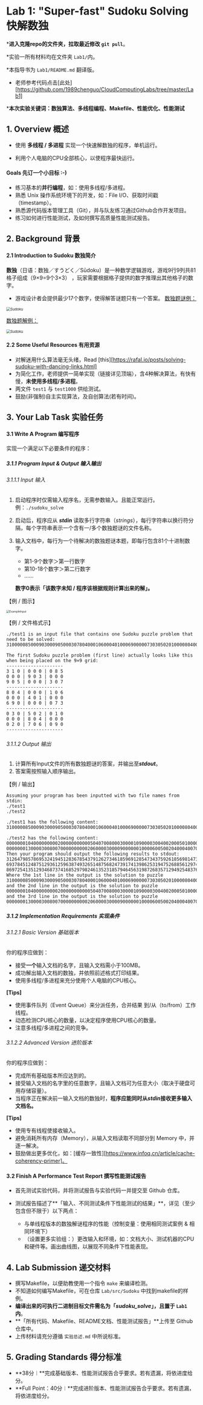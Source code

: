 # Lab 1: "Super-fast" Sudoku Solving 快解数独

\***进入克隆repo的文件夹，拉取最近修改 `git pull`**。

*实验一所有材料均在文件夹 `Lab1/`内。

*本指导书为 `Lab1/README.md` 翻译版。

* 老师参考代码点击[此处][https://github.com/1989chenguo/CloudComputingLabs/tree/master/Lab1]

\***本次实验关键词：数独算法、多线程编程、Makefile、性能优化、性能测试**



## 1. Overview 概述

* 使用 **多线程 / 多进程** 实现一个快速解数独的程序，单机运行。

* 利用个人电脑的CPU全部核心，以使程序最快运行。

#### Goals 先订一个小目标 :-)

* 练习基本的**并行编程**，如：使用多线程/多进程。
* 熟悉 Unix 操作系统环境下的开发，如：File I/O、获取时间戳（timestamp）。
* 熟悉源代码版本管理工具（Git），并与队友练习通过Github合作开发项目。
* 练习如何进行性能测试，及如何撰写高质量性能测试报告。



## 2. Background 背景

#### 2.1 Introduction to Sudoku 数独简介

**数独**（日语：数独／すうどく／Sūdoku）是一种数学逻辑游戏，游戏9行9列共81格子组成（9×9=9个3×3） ，玩家需要根据格子提供的数字推理出其他格子的数字。

* 游戏设计者会提供最少17个数字，使得解答谜题只有一个答案。
<u>数独题谜例：</u>

<img src="src/Sudoku_puzzle.png" alt="Sudoku" title="Sudoku puzzle" style="zoom:67%;" />

<u>数独题解例：</u>

<img src="src/Sudoku_answer.png" alt="Sudoku" title="Sudoku answer" style="zoom:67%;" />

#### 2.2 Some Useful Resources 有用资源

* 对解迷用什么算法毫无头绪，Read [this][https://rafal.io/posts/solving-sudoku-with-dancing-links.html]
* 为简化工作，老师提供一简单实现（链接详见顶端），含4种解决算法，有快有慢，**未使用多线程/多进程**。
* 两文件 `test1` 与 `test1000` 供给测试。
* 鼓励(非强制)自主实现算法，及自创算法(若有时间)。
 


## 3. Your Lab Task 实验任务

#### 3.1 Write A Program 编写程序

实现一个满足以下必要条件的程序：

##### 3.1.1 Program Input & Output 输入输出

###### 3.1.1.1 Input 输入

1. 启动程序时仅需输入程序名，无需参数输入。且能正常运行。例：`./sudoku_solve`

2. 启动后，程序应从 ***stdin*** 读取多行字符串（*strings*），每行字符串以换行符分隔，每个字符串表示一个含有一/多个数独题谜的文件名称。

3. 输入文档中，每行为一个待解决的数独题谜本题，即每行包含81个十进制数字。

   * 第1-9个数字＞第一行数字
   * 第10-18个数字＞第二行数字
   * ……

   **数字0表示「该数字未知 / 程序该根据规则计算出来的解」。**

【例 / 图示】

<img src="src/ExampleInput.png" alt="ExampleInput" style="zoom:50%;" />

【例 / 文件格式示】

```
./test1 is an input file that contains one Sudoku puzzle problem that need to be solved: 310000085000903000905000307804000106000401000690000073030502010000804000020706090

The first Sudoku puzzle problem (first line) actually looks like this when being placed on the 9×9 grid: 
---------------------
3 1 0 | 0 0 0 | 0 8 5 
0 0 0 | 9 0 3 | 0 0 0 
9 0 5 | 0 0 0 | 3 0 7 
---------------------
8 0 4 | 0 0 0 | 1 0 6 
0 0 0 | 4 0 1 | 0 0 0 
6 9 0 | 0 0 0 | 0 7 3 
---------------------
0 3 0 | 5 0 2 | 0 1 0 
0 0 0 | 8 0 4 | 0 0 0 
0 2 0 | 7 0 6 | 0 9 0
---------------------
```

###### 3.1.1.2 Output 输出

1. 计算所有Input文件的所有数独题谜的答案，并输出至***stdout***。
2. 答案需按照输入顺序输出。

【例 / 输出】

```
Assuming your program has been inputted with two file names from stdin: 
./test1 
./test2

./test1 has the following content: 310000085000903000905000307804000106000401000690000073030502010000804000020706090

./test2 has the following content: 000000010400000000020000000000050407008000300001090000300400200050100000000806000 000000013000030080070000000000206000030000900000010000600500204000400700100000000
Then your program should output the following results to stdout: 312647985786953241945128367854379126273461859691285473437592618569814732128736594 693784512487512936125963874932651487568247391741398625319475268856129743274836159 869725413512934687374168529798246135231857946456319872683571294925483761147692358
Where the 1st line in the output is the solution to puzzle 310000085000903000905000307804000106000401000690000073030502010000804000020706090 
and the 2nd line in the output is the solution to puzzle 000000010400000000020000000000050407008000300001090000300400200050100000000806000 
and the 3rd line in the output is the solution to puzzle 000000013000030080070000000000206000030000900000010000600500204000400700100000000
```

##### 3.1.2 Implementation Requirements 实现条件

###### 3.1.2.1 Basic Version 基础版本

你的程序应做到：

* 接受**一个**输入文档的名字，且输入文档需小于100MB。
* 成功解出输入文档的数独，并依照前述格式打印结果。
* 使用多线程/多进程来充分使用个人电脑的CPU核心。

**[Tips]**

* 使用事件队列（Event Queue）来分派任务，合并结果 到/从（to/from）工作线程。
* 动态检测CPU核心的数量，以决定程序使用CPU核心的数量。
* 注意多线程/多进程之间的竞争。

###### 3.1.2.2 Advanced Version 进阶版本

你的程序应做到：

* 完成所有基础版本所应达到的。
* 接受输入文档的名字里的任意数字，且输入文档可为任意大小（取决于硬盘可用存储容量）。
* 当程序正在解决前一输入文档的数独时，**程序应能同时从*stdin*接收更多输入文档名。**

**[Tips]**

* 使用专有线程使接收输入。
* 避免消耗所有内存（Memory），从输入文档读取不同部分到 Memory 中，并逐一解决。
* 鼓励做出更多优化，如：[缓存一致性][https://www.infoq.cn/article/cache-coherency-primer]。

#### 3.2 Finish A Performance Test Report 撰写性能测试报告

* 首先测试实验代码，并将测试报告与实验代码一并提交至 Github 仓库。

* 测试报告描述了**「输入、不同测试条件下性能测试的结果」**，详见（至少包含但不限于）以下两点：
  * 与单线程版本的数独解谜程序的性能（控制变量：使用相同测试案例 & 相同环境下）
  * （设置更多实验组：）更改输入和环境，如：文档大小、测试机器的CPU和硬件等。画出曲线图，以展现不同条件下性能表现。



## 4. Lab Submission 递交材料

* 撰写Makefile，以便助教使用一个指令 `make` 来编译检测。
* 不知道如何编写Makefile，可在仓库 `Lab/src/Sudoku` 中找到makefile的样例。
* **编译出来的可执行二进制目标文件需名为「*sudoku_solve*」，且置于 `Lab1` 内**。
* **「所有代码、Makefile、README文档、性能测试报告」**上传至 Github 仓库中。
* 上传材料请充分遵循 `实验总述.md` 中所说标准。 



## 5. Grading Standards 得分标准

* **38分︱**完成基础版本、性能测试报告合乎要求。若有遗漏，将依进度给分。
* **Full Point：40分︱**完成进阶版本、性能测试报告合乎要求。若有遗漏，将依进度给分。
